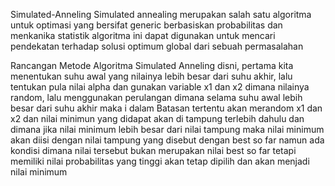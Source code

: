 Simulated-Anneling
Simulated annealing merupakan salah satu algoritma untuk optimasi yang bersifat generic berbasiskan probabilitas dan menkanika statistik algoritma ini dapat digunakan untuk mencari pendekatan terhadap solusi optimum global dari sebuah permasalahan 	

Rancangan Metode 
Algoritma Simulated Anneling disni, pertama kita menentukan suhu awal yang nilainya lebih besar dari suhu akhir, lalu tentukan pula nilai alpha dan gunakan variable x1 dan x2 dimana nilainya random, lalu menggunakan perulangan dimana selama suhu awal lebih besar dari suhu akhir maka i dalam Batasan tertentu akan merandom x1 dan x2 dan nilai minimun yang didapat akan di tampung terlebih dahulu dan dimana jika nilai minimum lebih besar dari nilai tampung maka nilai minimum akan diisi dengan nilai tampung yang disebut dengan best so far namun ada kondisi dimana nilai tersebut bukan merupakan nilai best so far tetapi memiliki nilai probabilitas yang tinggi akan tetap dipilih dan akan menjadi nilai minimum 
